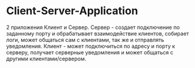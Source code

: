 # Client-Server-Application
2 приложения Клиент и Сервер. Сервер - создает подключение по заданному порту и обрабатывает взаимодействие клиентов, собирает логи, может общаться сам с клиентами, так же и отправлять уведомления. Клиент - может подключиться по адресу и порту к серверу, получает серверные уведомления и может общаться с другими клиентами/сервером.
